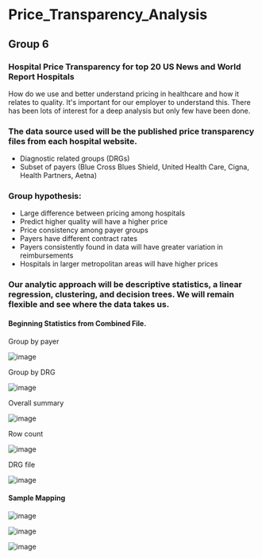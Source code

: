 # Price_Transparency_Analysis

## Group 6 

### Hospital Price Transparency for top 20 US News and World Report Hospitals
How do we use and better understand pricing in healthcare and how it relates to quality.  It's important for our employer to understand this.  There has been lots of interest for a deep analysis but only few have been done.

### The data source used will be the published price transparency files from each hospital website.
  - Diagnostic related groups (DRGs)
  - Subset of payers (Blue Cross Blues Shield, United Health Care, Cigna, Health Partners, Aetna)

### Group hypothesis:  
   - Large difference between pricing among hospitals
   - Predict higher quality will have a higher price
   - Price consistency among payer groups
   - Payers have different contract rates
   - Payers consistently found in data will have greater variation in reimbursements
   - Hospitals in larger metropolitan areas will have higher prices
   
### Our analytic approach will be descriptive statistics, a linear regression, clustering, and decision trees.  We will remain flexible and see where the data takes us.

#### Beginning Statistics from Combined File.

Group by payer

![image](https://user-images.githubusercontent.com/90878901/155637816-59822b87-4be5-4830-9fa3-f3bda1b7eea2.png)

Group by DRG

![image](https://user-images.githubusercontent.com/90878901/155637857-711318e4-e9b4-411b-ba87-f6fddd4cb965.png)

Overall summary

![image](https://user-images.githubusercontent.com/90878901/155637890-a0645730-2d8c-46a0-af31-d0945be9ebcb.png)

Row count

![image](https://user-images.githubusercontent.com/90878901/155637925-b1df437c-7f43-407d-a3a0-6c89d6862b4c.png)

DRG file 

![image](https://user-images.githubusercontent.com/90878901/155638164-a48eeeaf-8832-49f4-88c1-7a550e0ca65a.png)


#### Sample Mapping

![image](https://user-images.githubusercontent.com/90878901/154609988-b2765087-327c-46e4-94ab-a54a24c043b4.png)

![image](https://user-images.githubusercontent.com/90878901/154609998-0acbf984-8d91-4703-a461-3047a78f17aa.png)

![image](https://user-images.githubusercontent.com/90878901/154610020-780bf6db-b0c0-48ec-ace0-d218506b0b8d.png)

